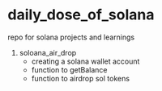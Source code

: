 # daily_dose_of_solana
repo for solana projects and learnings

1. soloana_air_drop
    - creating a solana wallet account
    - function to getBalance
    - function to airdrop sol tokens
